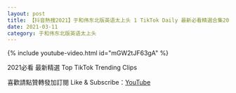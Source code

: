 ```yaml
---
layout: post
title: 【抖音熱搜2021】于和伟东北版英语太上头 1 TikTok Daily 最新必看精選合集2021 03 11
date: 2021-03-11
category: 于和伟东北版英语太上头
---
```


{% include youtube-video.html id="mGW2tJF63gA" %}

2021必看 最新精選 Top TikTok Trending Clips

喜歡請點贊轉發加訂閱 Like & Subscribe：[YouTube](https://www.youtube.com/channel/UCAoR7VcanIPd04uEq_GIylA/videos)

